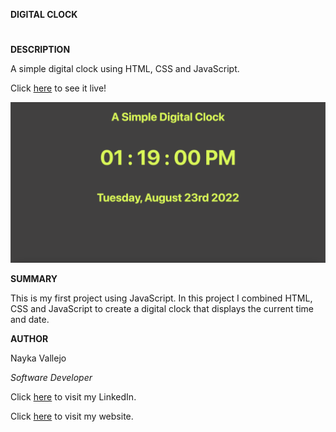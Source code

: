 **DIGITAL CLOCK**
#

**DESCRIPTION**

A simple digital clock using HTML, CSS and JavaScript.

Click [here](https://imcodingdreams.github.io/digital-clock/) to see it live!

![Image link](/images/digitalClock-snip.png)


**SUMMARY**

This is my first project using JavaScript. In this project I combined HTML, CSS and JavaScript to create a digital clock that displays the current time and date.

**AUTHOR**

Nayka Vallejo 

_Software Developer_

Click [here](https://www.linkedin.com/in/nayka-vallejo-70044314b/) to visit my LinkedIn.

Click [here](https://imcodingdreams.github.io/1-personal-website/index.html) to visit my website.
